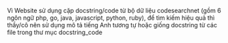 Vì Website sử dụng cặp docstring/code từ bộ dữ liệu codesearchnet (gồm 6 ngôn ngữ php, go, java, javascript, python, ruby), để tìm kiếm hiệu quả thì thầy/cô nên sử dụng mô tả tiếng Anh tương tự hoặc giống docstring từ các file trong thư mục docstring_code
